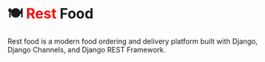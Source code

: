 <h1 align="centre">🍽 <span style="color: red">Rest</span> Food</h1>


Rest food is a modern food ordering and delivery platform built with Django, Django Channels, and Django REST Framework.